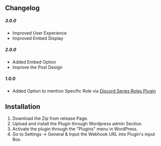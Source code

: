 ## Changelog

##### 3.0.0
- Improved User Experience
- Improved Embed Display


##### 2.0.0
- Added Embed Option
- Improve the Post Design


##### 1.0.0
- Added Option to mention Specific Role via [Discord Series Roles Plugin](https://github.com/superyassh/Discord-Series-Roles)


## Installation

1. Download the Zip from release Page.
2. Upload and install the Plugin through Wordpress admin Section.
3. Activate the plugin through the "Plugins" menu in WordPress.
4. Go to Settings -> General & Input the Webhook URL into Plugin's input Box.
